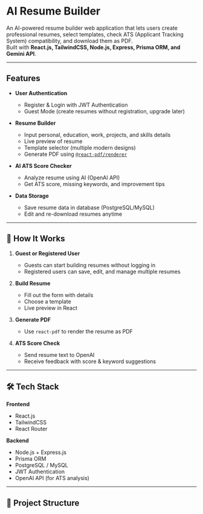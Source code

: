 #  AI Resume Builder

An AI-powered resume builder web application that lets users create professional resumes, select templates, check ATS (Applicant Tracking System) compatibility, and download them as PDF.  
Built with **React.js, TailwindCSS, Node.js, Express, Prisma ORM, and Gemini API**.

---

##  Features

- **User Authentication**
  - Register & Login with JWT Authentication
  - Guest Mode (create resumes without registration, upgrade later)
  
- **Resume Builder**
  - Input personal, education, work, projects, and skills details
  - Live preview of resume
  - Template selector (multiple modern designs)
  - Generate PDF using [`@react-pdf/renderer`](https://react-pdf.org/)

- **AI ATS Score Checker**
  - Analyze resume using AI (OpenAI API)
  - Get ATS score, missing keywords, and improvement tips

- **Data Storage**
  - Save resume data in database (PostgreSQL/MySQL)
  - Edit and re-download resumes anytime

---

## 🧠 How It Works

1. **Guest or Registered User**  
   - Guests can start building resumes without logging in  
   - Registered users can save, edit, and manage multiple resumes  

2. **Build Resume**  
   - Fill out the form with details
   - Choose a template
   - Live preview in React

3. **Generate PDF**  
   - Use `react-pdf` to render the resume as PDF

4. **ATS Score Check**  
   - Send resume text to OpenAI
   - Receive feedback with score & keyword suggestions

---

## 🛠️ Tech Stack

**Frontend**
- React.js
- TailwindCSS
- React Router

**Backend**
- Node.js + Express.js
- Prisma ORM
- PostgreSQL / MySQL
- JWT Authentication
- OpenAI API (for ATS analysis)

---

## 📂 Project Structure

